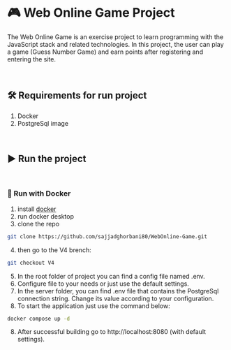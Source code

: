 # :video_game: Web Online Game Project
The Web Online Game is an exercise project to learn programming with the JavaScript stack and related technologies. In this project, the user can play a game (Guess Number Game) and earn points after registering and entering the site.

<br>

## :hammer_and_wrench: Requirements for run project
1. Docker
2. PostgreSql image
<br>

## :arrow_forward: Run the project

<br>

### :dolphin: Run with Docker
1. install [docker](https://www.docker.com/)
2. run docker desktop
3. clone the repo 
```bash
git clone https://github.com/sajjadghorbani80/WebOnline-Game.git
```
4. then go to the V4 brench:
```bash
git checkout V4
```
5. In the root folder of project you can find a config file named .env.
6. Configure file to your needs or just use the default settings.
7. In the server folder, you can find .env file that contains the PostgreSql connection string. Change its value according to your configuration.
8. To start the application just use the command below:
```bash
docker compose up -d
```
8. After successful building go to http://localhost:8080 (with default settings).
